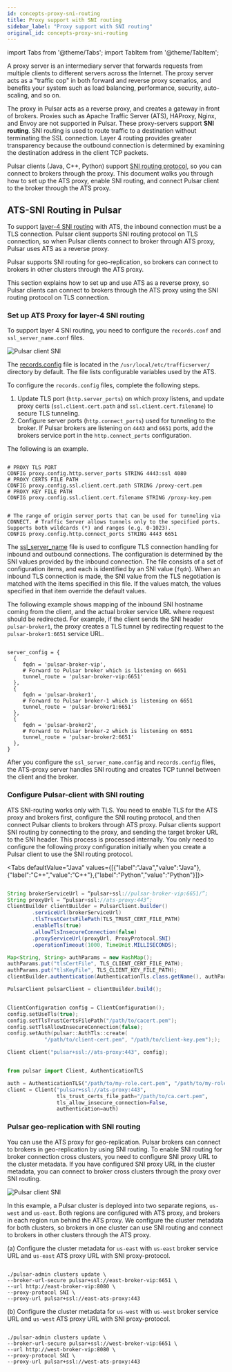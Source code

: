 ```yaml
---
id: concepts-proxy-sni-routing
title: Proxy support with SNI routing
sidebar_label: "Proxy support with SNI routing"
original_id: concepts-proxy-sni-routing
---
```


import Tabs from '@theme/Tabs';
import TabItem from '@theme/TabItem';


A proxy server is an intermediary server that forwards requests from multiple clients to different servers across the Internet. The proxy server acts as a "traffic cop" in both forward and reverse proxy scenarios, and benefits your system such as load balancing, performance, security, auto-scaling, and so on.

The proxy in Pulsar acts as a reverse proxy, and creates a gateway in front of brokers. Proxies such as Apache Traffic Server (ATS), HAProxy, Nginx, and Envoy are not supported in Pulsar. These proxy-servers support **SNI routing**. SNI routing is used to route traffic to a destination without terminating the SSL connection. Layer 4 routing provides greater transparency because the outbound connection is determined by examining the destination address in the client TCP packets.

Pulsar clients (Java, C++, Python) support [SNI routing protocol](https://github.com/apache/pulsar/wiki/PIP-60:-Support-Proxy-server-with-SNI-routing), so you can connect to brokers through the proxy. This document walks you through how to set up the ATS proxy, enable SNI routing, and connect Pulsar client to the broker through the ATS proxy.

## ATS-SNI Routing in Pulsar
To support [layer-4 SNI routing](https://docs.trafficserver.apache.org/en/latest/admin-guide/layer-4-routing.en.html) with ATS, the inbound connection must be a TLS connection. Pulsar client supports SNI routing protocol on TLS connection, so when Pulsar clients connect to broker through ATS proxy, Pulsar uses ATS as a reverse proxy.

Pulsar supports SNI routing for geo-replication, so brokers can connect to brokers in other clusters through the ATS proxy.

This section explains how to set up and use ATS as a reverse proxy, so Pulsar clients can connect to brokers through the ATS proxy using the SNI routing protocol on TLS connection. 

### Set up ATS Proxy for layer-4 SNI routing
To support layer 4 SNI routing, you need to configure the `records.conf` and `ssl_server_name.conf` files.

![Pulsar client SNI](/assets/pulsar-sni-client.png)

The [records.config](https://docs.trafficserver.apache.org/en/latest/admin-guide/files/records.config.en.html) file is located in the `/usr/local/etc/trafficserver/` directory by default. The file lists configurable variables used by the ATS.

To configure the `records.config` files, complete the following steps.
1. Update TLS port (`http.server_ports`) on which proxy listens, and update proxy certs (`ssl.client.cert.path` and `ssl.client.cert.filename`) to secure TLS tunneling. 
2. Configure server ports (`http.connect_ports`) used for tunneling to the broker. If Pulsar brokers are listening on `4443` and `6651` ports, add the brokers service port in the `http.connect_ports` configuration.

The following is an example.

```

# PROXY TLS PORT
CONFIG proxy.config.http.server_ports STRING 4443:ssl 4080
# PROXY CERTS FILE PATH
CONFIG proxy.config.ssl.client.cert.path STRING /proxy-cert.pem
# PROXY KEY FILE PATH
CONFIG proxy.config.ssl.client.cert.filename STRING /proxy-key.pem


# The range of origin server ports that can be used for tunneling via CONNECT. # Traffic Server allows tunnels only to the specified ports. Supports both wildcards (*) and ranges (e.g. 0-1023).
CONFIG proxy.config.http.connect_ports STRING 4443 6651

```

The [ssl_server_name](https://docs.trafficserver.apache.org/en/8.0.x/admin-guide/files/ssl_server_name.yaml.en.html) file is used to configure TLS connection handling for inbound and outbound connections. The configuration is determined by the SNI values provided by the inbound connection. The file consists of a set of configuration items, and each is identified by an SNI value (`fqdn`). When an inbound TLS connection is made, the SNI value from the TLS negotiation is matched with the items specified in this file. If the values match, the values specified in that item override the default values. 

The following example shows mapping of the inbound SNI hostname coming from the client, and the actual broker service URL where request should be redirected. For example, if the client sends the SNI header `pulsar-broker1`, the proxy creates a TLS tunnel by redirecting request to the `pulsar-broker1:6651` service URL.

```

server_config = {
  {
     fqdn = 'pulsar-broker-vip',
     # Forward to Pulsar broker which is listening on 6651
     tunnel_route = 'pulsar-broker-vip:6651'
  },
  {
     fqdn = 'pulsar-broker1',
     # Forward to Pulsar broker-1 which is listening on 6651
     tunnel_route = 'pulsar-broker1:6651'
  },
  {
     fqdn = 'pulsar-broker2',
     # Forward to Pulsar broker-2 which is listening on 6651
     tunnel_route = 'pulsar-broker2:6651'
  },
}

```

After you configure the `ssl_server_name.config` and `records.config` files, the ATS-proxy server handles SNI routing and creates TCP tunnel between the client and the broker.

### Configure Pulsar-client with SNI routing
ATS SNI-routing works only with TLS. You need to enable TLS for the ATS proxy and brokers first, configure the SNI routing protocol, and then connect Pulsar clients to brokers through ATS proxy. Pulsar clients support SNI routing by connecting to the proxy, and sending the target broker URL to the SNI header. This process is processed internally. You only need to configure the following proxy configuration initially when you create a Pulsar client to use the SNI routing protocol.

<Tabs 
  defaultValue="Java"
  values={[{"label":"Java","value":"Java"},{"label":"C++","value":"C++"},{"label":"Python","value":"Python"}]}>

<TabItem value="Java">

```java

String brokerServiceUrl = “pulsar+ssl://pulsar-broker-vip:6651/”;
String proxyUrl = “pulsar+ssl://ats-proxy:443”;
ClientBuilder clientBuilder = PulsarClient.builder()
		.serviceUrl(brokerServiceUrl)
        .tlsTrustCertsFilePath(TLS_TRUST_CERT_FILE_PATH)
        .enableTls(true)
        .allowTlsInsecureConnection(false)
        .proxyServiceUrl(proxyUrl, ProxyProtocol.SNI)
        .operationTimeout(1000, TimeUnit.MILLISECONDS);

Map<String, String> authParams = new HashMap();
authParams.put("tlsCertFile", TLS_CLIENT_CERT_FILE_PATH);
authParams.put("tlsKeyFile", TLS_CLIENT_KEY_FILE_PATH);
clientBuilder.authentication(AuthenticationTls.class.getName(), authParams);

PulsarClient pulsarClient = clientBuilder.build();

```

</TabItem>
<TabItem value="C++">

```c++

ClientConfiguration config = ClientConfiguration();
config.setUseTls(true);
config.setTlsTrustCertsFilePath("/path/to/cacert.pem");
config.setTlsAllowInsecureConnection(false);
config.setAuth(pulsar::AuthTls::create(
            "/path/to/client-cert.pem", "/path/to/client-key.pem"););

Client client("pulsar+ssl://ats-proxy:443", config);

```

</TabItem>
<TabItem value="Python">

```python

from pulsar import Client, AuthenticationTLS

auth = AuthenticationTLS("/path/to/my-role.cert.pem", "/path/to/my-role.key-pk8.pem")
client = Client("pulsar+ssl://ats-proxy:443",
                tls_trust_certs_file_path="/path/to/ca.cert.pem",
                tls_allow_insecure_connection=False,
                authentication=auth)

```

</TabItem>

</Tabs>

### Pulsar geo-replication with SNI routing
You can use the ATS proxy for geo-replication. Pulsar brokers can connect to brokers in geo-replication by using SNI routing. To enable SNI routing for broker connection cross clusters, you need to configure SNI proxy URL to the cluster metadata. If you have configured SNI proxy URL in the cluster metadata, you can connect to broker cross clusters through the proxy over SNI routing.

![Pulsar client SNI](/assets/pulsar-sni-geo.png)

In this example, a Pulsar cluster is deployed into two separate regions, `us-west` and `us-east`. Both regions are configured with ATS proxy, and brokers in each region run behind the ATS proxy. We configure the cluster metadata for both clusters, so brokers in one cluster can use SNI routing and connect to brokers in other clusters through the ATS proxy.

(a) Configure the cluster metadata for `us-east` with `us-east` broker service URL and `us-east` ATS proxy URL with SNI proxy-protocol.

```

./pulsar-admin clusters update \
--broker-url-secure pulsar+ssl://east-broker-vip:6651 \
--url http://east-broker-vip:8080 \
--proxy-protocol SNI \
--proxy-url pulsar+ssl://east-ats-proxy:443

```

(b) Configure the cluster metadata for `us-west` with `us-west` broker service URL and `us-west` ATS proxy URL with SNI proxy-protocol.

```

./pulsar-admin clusters update \
--broker-url-secure pulsar+ssl://west-broker-vip:6651 \
--url http://west-broker-vip:8080 \
--proxy-protocol SNI \
--proxy-url pulsar+ssl://west-ats-proxy:443

```

